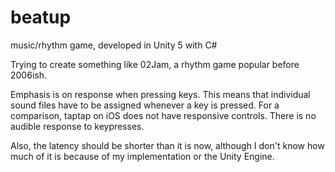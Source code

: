 # beatup
music/rhythm game, developed in Unity 5 with C#

Trying to create something like 02Jam, a rhythm game popular before 2006ish.

Emphasis is on response when pressing keys. This means that individual sound files have to be assigned whenever a key is pressed. For a comparison, taptap on iOS does not have responsive controls. There is no audible response to keypresses.

Also, the latency should be shorter than it is now, although I don't know how much of it is because of my implementation or the Unity Engine.
